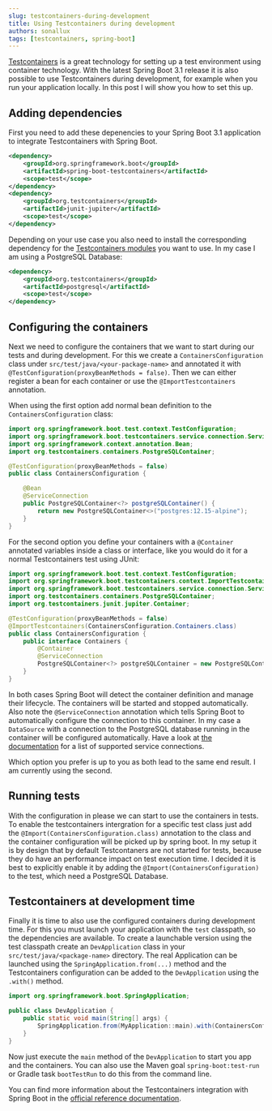 ```yaml
---
slug: testcontainers-during-development
title: Using Testcontainers during development
authors: sonallux
tags: [testcontainers, spring-boot]
---
```


[Testcontainers](https://testcontainers.com) is a great technology for setting up a test environment using container technology. With the latest Spring Boot 3.1 release it is also possible to use Testcontainers during development, for example when you run your application locally. In this post I will show you how to set this up.

<!-- truncate -->

## Adding dependencies

First you need to add these depenencies to your Spring Boot 3.1 application to integrate Testcontainers with Spring Boot.

```xml
<dependency>
    <groupId>org.springframework.boot</groupId>
    <artifactId>spring-boot-testcontainers</artifactId>
    <scope>test</scope>
</dependency>
<dependency>
    <groupId>org.testcontainers</groupId>
    <artifactId>junit-jupiter</artifactId>
    <scope>test</scope>
</dependency>
```

Depending on your use case you also need to install the corresponding dependency for the [Testcontainers modules](https://testcontainers.com/modules) you want to use. In my case I am using a PostgreSQL Database:

```xml
<dependency>
    <groupId>org.testcontainers</groupId>
    <artifactId>postgresql</artifactId>
    <scope>test</scope>
</dependency>
```

## Configuring the containers

Next we need to configure the containers that we want to start during our tests and during development. For this we create a `ContainersConfiguration` class under `src/test/java/<your-package-name>` and annotated it with `@TestConfiguration(proxyBeanMethods = false)`. Then we can either register a bean for each container or use the `@ImportTestcontainers` annotation.

When using the first option add normal bean definition to the `ContainersConfiguration` class:

```java
import org.springframework.boot.test.context.TestConfiguration;
import org.springframework.boot.testcontainers.service.connection.ServiceConnection;
import org.springframework.context.annotation.Bean;
import org.testcontainers.containers.PostgreSQLContainer;

@TestConfiguration(proxyBeanMethods = false)
public class ContainersConfiguration {

    @Bean
    @ServiceConnection
    public PostgreSQLContainer<?> postgreSQLContainer() {
        return new PostgreSQLContainer<>("postgres:12.15-alpine");
    }
}
```

For the second option you define your containers with a `@Container` annotated variables inside a class or interface, like you would do it for a normal Testcontainers test using JUnit:

```java
import org.springframework.boot.test.context.TestConfiguration;
import org.springframework.boot.testcontainers.context.ImportTestcontainers;
import org.springframework.boot.testcontainers.service.connection.ServiceConnection;
import org.testcontainers.containers.PostgreSQLContainer;
import org.testcontainers.junit.jupiter.Container;

@TestConfiguration(proxyBeanMethods = false)
@ImportTestcontainers(ContainersConfiguration.Containers.class)
public class ContainersConfiguration {
    public interface Containers {
        @Container
        @ServiceConnection
        PostgreSQLContainer<?> postgreSQLContainer = new PostgreSQLContainer<>("postgres:12.15-alpine");
    }
}
```

In both cases Spring Boot will detect the container definition and manage their lifecycle. The containers will be started and stopped automatically. Also note the `@ServiceConnection` annotation which tells Spring Boot to automatically configure the connection to this container. In my case a `DataSource` with a connection to the PostgreSQL database running in the container will be configured automatically. Have a look at [the documentation](https://docs.spring.io/spring-boot/docs/3.1.0/reference/html/features.html#features.testing.testcontainers.service-connections) for a list of supported service connections.

Which option you prefer is up to you as both lead to the same end result. I am currently using the second.

## Running tests

With the configuration in please we can start to use the containers in tests. To enable the testcontainers intergration for a specific test class just add the `@Import(ContainersConfiguration.class)` annotation to the class and the container configuration will be picked up by spring boot. In my setup it is by design that by default Testcontaners are not started for tests, because they do have an performance impact on test execution time. I decided it is best to explicitly enable it by adding the `@Import(ContainersConfiguration)` to the test, which need a PostgreSQL Database.

## Testcontainers at development time

Finally it is time to also use the configured containers during development time. For this you must launch your application with the `test` classpath, so the dependencies are available. To create a launchable version using the test classpath create an `DevApplication` class in your `src/test/java/<package-name>` directory. The real Application can be launched using the `SpringApplication.from(...)` method and the Testcontainers configuration can be added to the `DevApplication` using the `.with()` method.

```java
import org.springframework.boot.SpringApplication;

public class DevApplication {
    public static void main(String[] args) {
        SpringApplication.from(MyApplication::main).with(ContainersConfiguration.class).run(args);
    }
}
```

Now just execute the `main` method of the `DevApplication` to start you app and the containers. You can also use the Maven goal `spring-boot:test-run` or Gradle task `bootTestRun` to do this from the command line.

You can find more information about the Testcontainers integration with Spring Boot in the [official reference documentation](https://docs.spring.io/spring-boot/docs/current/reference/html/features.html#features.testing.testcontainers).
